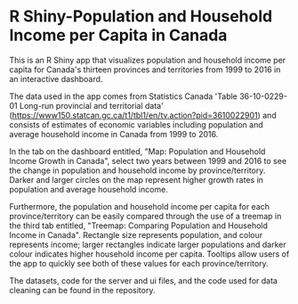 # R Shiny-Population and Household Income per Capita in Canada

This is an R Shiny app that visualizes population and household income per capita for Canada's thirteen provinces and territories from 1999 to 2016 in an interactive dashboard. 

The data used in the app comes from Statistics Canada 'Table 36-10-0229-01 Long-run provincial and territorial data' (https://www150.statcan.gc.ca/t1/tbl1/en/tv.action?pid=3610022901) and consists of estimates of economic variables including population and average household income in Canada from 1999 to 2016.

In the tab on the dashboard entitled, "Map: Population and Household Income Growth in Canada", select two years between 1999 and 2016 to see the change in population and household income by province/territory. Darker and larger circles on the map represent higher growth rates in population and average household income.

Furthermore, the population and household income per capita for each province/territory can be easily compared through the use of a treemap in the third tab entitled, "Treemap: Comparing Population and Household Income in Canada". Rectangle size represents population, and colour represents income; larger rectangles indicate larger populations and darker colour indicates higher household income per capita. Tooltips allow users of the app to quickly see both of these values for each province/territory.

The datasets, code for the server and ui files, and the code used for data cleaning can be found in the repository.
